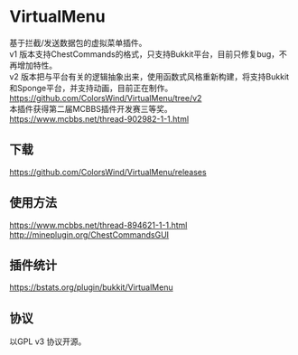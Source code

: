 # VirtualMenu
基于拦截/发送数据包的虚拟菜单插件。  
v1 版本支持ChestCommands的格式，只支持Bukkit平台，目前只修复bug，不再增加特性。  
v2 版本把与平台有关的逻辑抽象出来，使用函数式风格重新构建，将支持Bukkit和Sponge平台，并支持动画，目前正在制作。  
https://github.com/ColorsWind/VirtualMenu/tree/v2  
本插件获得第二届MCBBS插件开发赛三等奖。  
https://www.mcbbs.net/thread-902982-1-1.html  
  
## 下载  
https://github.com/ColorsWind/VirtualMenu/releases  
  
## 使用方法  
https://www.mcbbs.net/thread-894621-1-1.html  
http://mineplugin.org/ChestCommandsGUI  
  
## 插件统计  
https://bstats.org/plugin/bukkit/VirtualMenu  
  
## 协议  
以GPL v3 协议开源。  
